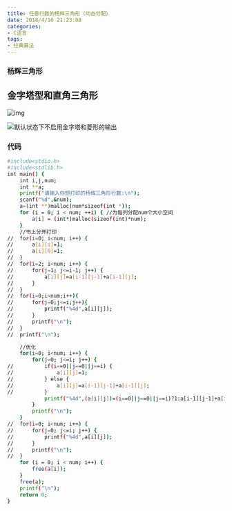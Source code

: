 ```yaml
---
title: 任意行数的杨辉三角形（动态分配）
date: 2018/4/10 21:23:08
categories: 
- C语言
tags: 
- 经典算法
---
```


### 杨辉三角形

## 金字塔型和直角三角形



![img](https://gss3.bdstatic.com/-Po3dSag_xI4khGkpoWK1HF6hhy/baike/s%3D250/sign=30b20a2868d9f2d3241123ea99ed8a53/d52a2834349b033b10f3c9131fce36d3d439bdfb.jpg)

![默认状态下不启用金字塔和菱形的输出](https://gss3.bdstatic.com/7Po3dSag_xI4khGkpoWK1HF6hhy/baike/s%3D220/sign=877e1b34ae4bd11300cdb0306aaea488/29381f30e924b899e6ea867f6d061d950b7bf6a7.jpg)

### 代码
<!-- more -->
```bash
#include<stdio.h>
#include<stdlib.h>
int main() {
	int i,j,num;
	int **a;
	printf("请输入你想打印的杨辉三角形行数:\n");
	scanf("%d",&num);
	a=(int **)malloc(num*sizeof(int *));
	for (i = 0; i < num; ++i) { //为每列分配num个大小空间
		a[i] = (int*)malloc(sizeof(int)*num);
	}
	//书上分开打印
//	for(i=0; i<num; i++) {
//		a[i][i]=1;
//		a[i][0]=1;
//	}
//	for(i=2; i<num; i++) {
//		for(j=1; j<=i-1; j++) {
//			a[i][j]=a[i-1][j-1]+a[i-1][j];
//		}
//	}
//	for(i=0;i<num;i++){
//		for(j=0;j<=i;j++){
//			printf("%4d",a[i][j]);
//		}
//		printf("\n");
//	}
//	printf("\n");

	//优化
	for(i=0; i<num; i++) {
		for(j=0; j<=i; j++) {
//			if(i==0||j==0||j==i) {
//				a[i][j]=1;
//			} else {
//				a[i][j]=a[i-1][j-1]+a[i-1][j];
//			}
			printf("%4d",(a[i][j])=(i==0||j==0||j==i)?1:a[i-1][j-1]+a[i-1][j]);
		}
		printf("\n");
	}
//	for(i=0; i<num; i++) {
//		for(j=0; j<=i; j++) {
//			printf("%4d",a[i][j]);
//		}
//		printf("\n");
//	}
	for (i = 0; i < num; i++) {
		free(a[i]);
	}
	free(a);
	printf("\n");
	return 0;
}
```

